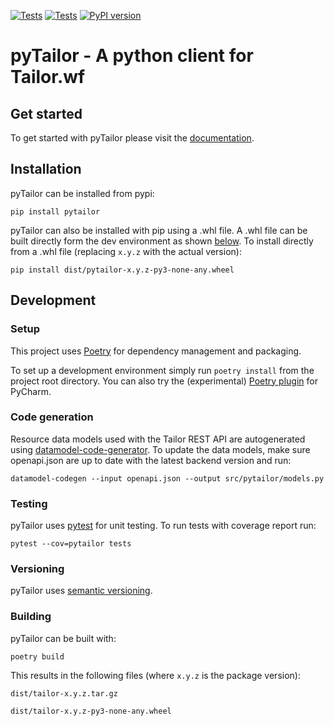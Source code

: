 [![Tests](https://github.com/entailor/pytailor/workflows/Tests/badge.svg)](https://github.com/entailor/pytailor/actions?workflow=Tests)
[![Tests](https://github.com/entailor/pytailor/workflows/Release/badge.svg)](https://github.com/entailor/pytailor/actions?workflow=Release)
[![PyPI version](https://badge.fury.io/py/pytailor.svg)](https://badge.fury.io/py/pytailor)

# pyTailor - A python client for Tailor.wf

## Get started
To get started with pyTailor please visit the [documentation](https://entailor.github.io/pytailor/).

## Installation

pyTailor can be installed from pypi:

`pip install pytailor`

pyTailor can also be installed with pip using a .whl file. A .whl file can be
built directly form the dev environment as shown [below](#building). To install directly from a .whl file (replacing `x.y.z`
with the actual version):

`pip install dist/pytailor-x.y.z-py3-none-any.wheel`

## Development

### Setup
This project uses [Poetry](https://python-poetry.org/docs/) for dependency management and
packaging.

To set up a development environment simply run `poetry install` from the project root
directory. You can also try the (experimental)
[Poetry plugin](https://koxudaxi.github.io/poetry-pycharm-plugin/) for PyCharm.

### Code generation
Resource data models used with the Tailor REST API are autogenerated using
[datamodel-code-generator](https://github.com/koxudaxi/datamodel-code-generator).
To update the data models, make sure openapi.json are up to date with the latest backend
version and run:

`datamodel-codegen --input openapi.json --output src/pytailor/models.py`

### Testing
pyTailor uses [pytest](https://docs.pytest.org/en/stable/) for unit testing. To run tests
with coverage report run:
 
`pytest --cov=pytailor tests`

### Versioning

pyTailor uses [semantic versioning](https://semver.org/spec/v2.0.0.html).

### Building
pyTailor can be built with:

`poetry build`

This results in the following files (where `x.y.z` is the package version):

`dist/tailor-x.y.z.tar.gz`

`dist/tailor-x.y.z-py3-none-any.wheel`


